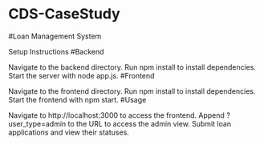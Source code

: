 # CDS-CaseStudy


#Loan Management System

Setup Instructions
#Backend

Navigate to the backend directory.
Run npm install to install dependencies.
Start the server with node app.js.
#Frontend

Navigate to the frontend directory.
Run npm install to install dependencies.
Start the frontend with npm start.
#Usage

Navigate to http://localhost:3000 to access the frontend.
Append ?user_type=admin to the URL to access the admin view.
Submit loan applications and view their statuses.
